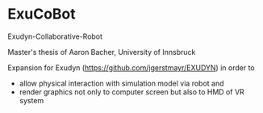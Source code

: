 # ExuCoBot

Exudyn-Collaborative-Robot 

Master's thesis of Aaron Bacher, University of Innsbruck

Expansion for Exudyn (https://github.com/jgerstmayr/EXUDYN) in order to 
- allow physical interaction with simulation model via robot and 
- render graphics not only to computer screen but also to HMD of VR system
